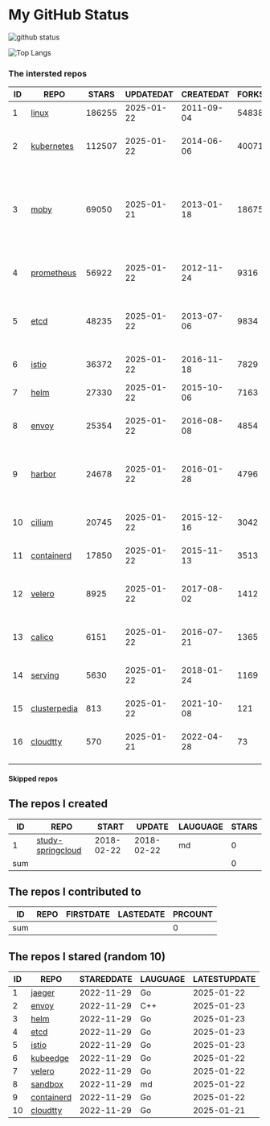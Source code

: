 # My GitHub Status

<img src="https://github-readme-stats-1.yihong0618.vercel.app/api?username=daoqingniu&show_icons=true&&&hide_title=true&count_private=true" alt="github status" />

![Top Langs](https://github-readme-stats-1.yihong0618.vercel.app/api/top-langs/?username=daoqingniu&layout=compact)

<!--START_SECTION:github_repos-->
### The intersted repos
| ID |                              REPO                               | STARS  | UPDATEDAT  | CREATEDAT  | FORKSCOUNT |                                                DESCRIPTIONS                                                |
|----|-----------------------------------------------------------------|--------|------------|------------|------------|------------------------------------------------------------------------------------------------------------|
|  1 | [linux](https://github.com/torvalds/linux)                      | 186255 | 2025-01-22 | 2011-09-04 |      54838 | Linux kernel source tree                                                                                   |
|  2 | [kubernetes](https://github.com/kubernetes/kubernetes)          | 112507 | 2025-01-22 | 2014-06-06 |      40071 | Production-Grade Container Scheduling and Management                                                       |
|  3 | [moby](https://github.com/moby/moby)                            |  69050 | 2025-01-21 | 2013-01-18 |      18675 | The Moby Project - a collaborative project for the container ecosystem to assemble container-based systems |
|  4 | [prometheus](https://github.com/prometheus/prometheus)          |  56922 | 2025-01-22 | 2012-11-24 |       9316 | The Prometheus monitoring system and time series database.                                                 |
|  5 | [etcd](https://github.com/etcd-io/etcd)                         |  48235 | 2025-01-22 | 2013-07-06 |       9834 | Distributed reliable key-value store for the most critical data of a distributed system                    |
|  6 | [istio](https://github.com/istio/istio)                         |  36372 | 2025-01-22 | 2016-11-18 |       7829 | Connect, secure, control, and observe services.                                                            |
|  7 | [helm](https://github.com/helm/helm)                            |  27330 | 2025-01-22 | 2015-10-06 |       7163 | The Kubernetes Package Manager                                                                             |
|  8 | [envoy](https://github.com/envoyproxy/envoy)                    |  25354 | 2025-01-22 | 2016-08-08 |       4854 | Cloud-native high-performance edge/middle/service proxy                                                    |
|  9 | [harbor](https://github.com/goharbor/harbor)                    |  24678 | 2025-01-22 | 2016-01-28 |       4796 | An open source trusted cloud native registry project that stores, signs, and scans content.                |
| 10 | [cilium](https://github.com/cilium/cilium)                      |  20745 | 2025-01-22 | 2015-12-16 |       3042 | eBPF-based Networking, Security, and Observability                                                         |
| 11 | [containerd](https://github.com/containerd/containerd)          |  17850 | 2025-01-22 | 2015-11-13 |       3513 | An open and reliable container runtime                                                                     |
| 12 | [velero](https://github.com/vmware-tanzu/velero)                |   8925 | 2025-01-22 | 2017-08-02 |       1412 | Backup and migrate Kubernetes applications and their persistent volumes                                    |
| 13 | [calico](https://github.com/projectcalico/calico)               |   6151 | 2025-01-22 | 2016-07-21 |       1365 | Cloud native networking and network security                                                               |
| 14 | [serving](https://github.com/knative/serving)                   |   5630 | 2025-01-22 | 2018-01-24 |       1169 | Kubernetes-based, scale-to-zero, request-driven compute                                                    |
| 15 | [clusterpedia](https://github.com/clusterpedia-io/clusterpedia) |    813 | 2025-01-22 | 2021-10-08 |        121 | The Encyclopedia of Kubernetes clusters                                                                    |
| 16 | [cloudtty](https://github.com/cloudtty/cloudtty)                |    570 | 2025-01-21 | 2022-04-28 |         73 | A Friendly Kubernetes CloudShell (Web Terminal) !                                                          |



#### Skipped repos
<!--END_SECTION:github_repos-->

<!--START_SECTION:my_github-->
## The repos I created
| ID  |                                 REPO                                 |   START    |   UPDATE   | LAUGUAGE | STARS |
|-----|----------------------------------------------------------------------|------------|------------|----------|-------|
|   1 | [study-springcloud](https://github.com/daoqingniu/study-springcloud) | 2018-02-22 | 2018-02-22 | md       |     0 |
| sum |                                                                      |            |            |          |     0 |

## The repos I contributed to
| ID  | REPO | FIRSTDATE | LASTEDATE | PRCOUNT |
|-----|------|-----------|-----------|---------|
| sum |      |           |           |       0 |

## The repos I stared (random 10)
| ID |                          REPO                          | STAREDDATE | LAUGUAGE | LATESTUPDATE |
|----|--------------------------------------------------------|------------|----------|--------------|
|  1 | [jaeger](https://github.com/jaegertracing/jaeger)      | 2022-11-29 | Go       | 2025-01-22   |
|  2 | [envoy](https://github.com/envoyproxy/envoy)           | 2022-11-29 | C++      | 2025-01-23   |
|  3 | [helm](https://github.com/helm/helm)                   | 2022-11-29 | Go       | 2025-01-23   |
|  4 | [etcd](https://github.com/etcd-io/etcd)                | 2022-11-29 | Go       | 2025-01-23   |
|  5 | [istio](https://github.com/istio/istio)                | 2022-11-29 | Go       | 2025-01-23   |
|  6 | [kubeedge](https://github.com/kubeedge/kubeedge)       | 2022-11-29 | Go       | 2025-01-22   |
|  7 | [velero](https://github.com/vmware-tanzu/velero)       | 2022-11-29 | Go       | 2025-01-22   |
|  8 | [sandbox](https://github.com/cncf/sandbox)             | 2022-11-29 | md       | 2025-01-22   |
|  9 | [containerd](https://github.com/containerd/containerd) | 2022-11-29 | Go       | 2025-01-22   |
| 10 | [cloudtty](https://github.com/cloudtty/cloudtty)       | 2022-11-29 | Go       | 2025-01-21   |

<!--END_SECTION:my_github-->
